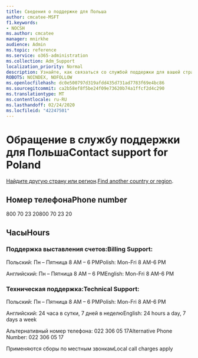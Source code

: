 ```yaml
---
title: Сведения о поддержке для Польша
author: cmcatee-MSFT
f1.keywords:
- NOCSH
ms.author: cmcatee
manager: mnirkhe
audience: Admin
ms.topic: reference
ms.service: o365-administration
ms.collection: Adm_Support
localization_priority: Normal
description: Узнайте, как связаться со службой поддержки для вашей страны или региона.
ROBOTS: NOINDEX, NOFOLLOW
ms.openlocfilehash: dc0e500797d319afdd435d731ad7783f69e4bc86
ms.sourcegitcommit: ca2b58ef8f5be24f09e73620b74a1ffcf2d4c290
ms.translationtype: MT
ms.contentlocale: ru-RU
ms.lasthandoff: 02/24/2020
ms.locfileid: "42247501"
---
```

# <a name="contact-support-for-poland"></a><span data-ttu-id="be500-103">Обращение в службу поддержки для Польша</span><span class="sxs-lookup"><span data-stu-id="be500-103">Contact support for Poland</span></span>

<span data-ttu-id="be500-104">[Найдите другую страну или регион](../contact-support-for-business-products.md).</span><span class="sxs-lookup"><span data-stu-id="be500-104">[Find another country or region](../contact-support-for-business-products.md).</span></span>

## <a name="phone-number"></a><span data-ttu-id="be500-105">Номер телефона</span><span class="sxs-lookup"><span data-stu-id="be500-105">Phone number</span></span>
<span data-ttu-id="be500-106">800 70 23 20</span><span class="sxs-lookup"><span data-stu-id="be500-106">800 70 23 20</span></span>

## <a name="hours"></a><span data-ttu-id="be500-107">Часы</span><span class="sxs-lookup"><span data-stu-id="be500-107">Hours</span></span>
### <a name="billing-support"></a><span data-ttu-id="be500-108">Поддержка выставления счетов:</span><span class="sxs-lookup"><span data-stu-id="be500-108">Billing Support:</span></span>

<span data-ttu-id="be500-109">Польский: Пн – Пятница 8 AM – 6 PM</span><span class="sxs-lookup"><span data-stu-id="be500-109">Polish: Mon-Fri 8 AM-6 PM</span></span>

<span data-ttu-id="be500-110">Английский: Пн – Пятница 8 AM – 6 PM</span><span class="sxs-lookup"><span data-stu-id="be500-110">English: Mon-Fri 8 AM-6 PM</span></span>

### <a name="technical-support"></a><span data-ttu-id="be500-111">Техническая поддержка:</span><span class="sxs-lookup"><span data-stu-id="be500-111">Technical Support:</span></span>

<span data-ttu-id="be500-112">Польский: Пн – Пятница 8 AM – 6 PM</span><span class="sxs-lookup"><span data-stu-id="be500-112">Polish: Mon-Fri 8 AM-6 PM</span></span>

<span data-ttu-id="be500-113">Английский: 24 часа в сутки, 7 дней в неделю</span><span class="sxs-lookup"><span data-stu-id="be500-113">English: 24 hours a day, 7 days a week</span></span>

<span data-ttu-id="be500-114">Альтернативный номер телефона: 022 306 05 17</span><span class="sxs-lookup"><span data-stu-id="be500-114">Alternative Phone Number: 022 306 05 17</span></span>

<span data-ttu-id="be500-115">Применяются сборы по местным звонкам</span><span class="sxs-lookup"><span data-stu-id="be500-115">Local call charges apply</span></span>